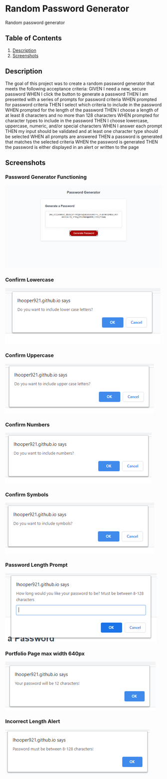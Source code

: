 # Random Password Generator
Random password generator

## Table of Contents
1. [Description](#description)
2. [Screenshots](#screenshots)

## Description
The goal of this project was to create a random password generator that meets the following acceptance criteria:
GIVEN I need a new, secure password
WHEN I click the button to generate a password
THEN I am presented with a series of prompts for password criteria
WHEN prompted for password criteria
THEN I select which criteria to include in the password
WHEN prompted for the length of the password
THEN I choose a length of at least 8 characters and no more than 128 characters
WHEN prompted for character types to include in the password
THEN I choose lowercase, uppercase, numeric, and/or special characters
WHEN I answer each prompt
THEN my input should be validated and at least one character type should be selected
WHEN all prompts are answered
THEN a password is generated that matches the selected criteria
WHEN the password is generated
THEN the password is either displayed in an alert or written to the page

## Screenshots

### Password Generator Functioning

![Password Generator Functioning](https://github.com/lhooper921/password-generator-javascript/blob/master/Assets/Screenshots/Screenshots/screenshot1.PNG)

### Confirm Lowercase

![Confirm Lowercase](https://github.com/lhooper921/password-generator-javascript/blob/master/Assets/Screenshots/Screenshots/screenshot2.PNG)

### Confirm Uppercase

![Confirm Uppercase](https://github.com/lhooper921/password-generator-javascript/blob/master/Assets/Screenshots/Screenshots/screenshot3.PNG)

### Confirm Numbers

![Confirm Numbers](https://github.com/lhooper921/password-generator-javascript/blob/master/Assets/Screenshots/Screenshots/screenshot4.PNG)

### Confirm Symbols

![Confirm Symbols](https://github.com/lhooper921/password-generator-javascript/blob/master/Assets/Screenshots/Screenshots/screenshot5.PNG)

### Password Length Prompt

![Password Length Prompt](https://github.com/lhooper921/password-generator-javascript/blob/master/Assets/Screenshots/Screenshots/screenshot6.PNG)

### Portfolio Page max width 640px

![Length Alert](https://github.com/lhooper921/password-generator-javascript/blob/master/Assets/Screenshots/Screenshots/screenshot7.PNG)

### Incorrect Length Alert

![Screenshot Portfolio 768](https://github.com/lhooper921/password-generator-javascript/blob/master/Assets/Screenshots/Screenshots/screenshot8.PNG)








